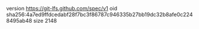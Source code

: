 version https://git-lfs.github.com/spec/v1
oid sha256:4a7ed9ffdcedabf28f7bc3f86787c946335b27bb19dc32b8afe0c2248495ab48
size 2148
